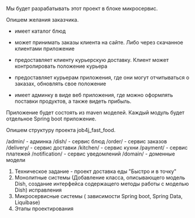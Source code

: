 Мы будет разрабатывать этот проект в блоке микросервис.

Опишем желания заказчика.

- имеет каталог блюд

- может принимать заказы клиента на сайте. Либо через скачанное клиентами приложение

- предоставляет клиенту курьерскую доставку. Клиент может контролировать положение курьера

- предоставляет курьерам приложения, где они могут отчитываться о заказах, обновлять свое положение

- имеет админку в виде веб приложения, где можно оформлять поставки продуктов, а также видеть прибыль.

Приложение будет состоять из maven моделей. Каждый модуль будет отдельное Spring boot приложение.

Опишем структуру проекта job4j_fast_food.

/admin/ - админка
/dish/ - сервис блюд
/order/ - сервис заказов
/delivery/ - сервис доставки
/kitchen/ - сервис кухни
/payment/ - сервис платежей
/notification/ - сервис уведомлений
/domain/ - доменные модели

1. Техническое задание - проект доставка еды "Быстро и в точку" 
2. Монолитные системы (Добавление класса, описывающего модель Dish, создание интерфейса содержащего методы работы с моделью Dish)
исправления
3. Микросервисные системы ( зависимости Spring boot, Spring Data, Liquibase)
4. Этапы проектирования